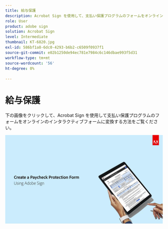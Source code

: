 ```yaml
---
title: 給与保護
description: Acrobat Sign を使用して、支払い保護プログラムのフォームをオンラインのインタラクティブフォームに変換する方法をご覧ください
role: User
product: adobe sign
solution: Acrobat Sign
level: Intermediate
thumbnail: KT-6820.jpg
exl-id: 586bf1a8-6dc0-4293-b6b2-c6509f0937f1
source-git-commit: e02b1250de94ec781e7984c6c146dbae993f5d31
workflow-type: tm+mt
source-wordcount: '56'
ht-degree: 0%

---
```


# 給与保護

下の画像をクリックして、Acrobat Sign を使用して支払い保護プログラムのフォームをオンラインのインタラクティブフォームに変換する方法をご覧ください。

[![Payment Capture Interactive Walkthrough](../assets/Paycheck.jpg)](https://acrobatusers.com/paycheck-protection-program-resource-hub/walkthrough/)
